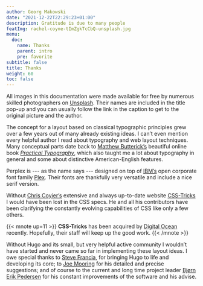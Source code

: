 ```yaml
---
author: Georg Makowski
date: "2021-12-22T22:29:23+01:00"
description: Gratitude is due to many people
featImg: rachel-coyne-tImZgkTcCbQ-unsplash.jpg
menu:
  doc:
    name: Thanks
    parent: intro
    pre: favorite
subtitle: false
title: Thanks
weight: 60
toc: false
---
```


All images in this documentation were made available for free by numerous skilled photographers on [Unsplash][unsplash]. Their names are included in the title pop-up and you can usually follow the link in the caption to get to the original picture and the author.

The concept for a layout based on classical typographic principles grew over a few years out of many already existing ideas. I can’t even mention every helpful author I read about typography and web layout techniques. Many conceptual parts date back to [Matthew Butterick’s][mb] beautiful online book [_Practical Typography_][pt], which also taught me a lot about typography in general and some about distinctive American-English features.

Perplex is --- as the name says --- designed on top of [IBM’s][ibm] open corporate font family [Plex][plex]. Their fonts are thankfully very versatile and include a nice serif version.

Without [Chris Coyier’s][cc] extensive and always up-to-date website [CSS-Tricks][cc] I would have been lost in the CSS specs. He and all his contributors have been clarifying the constantly evolving capabilities of CSS like only a few others.

{{< mnote up=11 >}}
**CSS-Tricks** has been acquired by [Digital Ocean](https://digitalocean.com) recently. Hopefully, their staff will keep up the good work.
{{< /mnote >}}

Without Hugo and its small, but very helpful active community I wouldn’t have started and never came so far in implementing these layout ideas. I owe special thanks to [Steve Francia][sf], for bringing Hugo to life and developing its core; to [Joe Mooring][jm] for his detailed and precise suggestions; and of course to the current and long time project leader [Bjørn Erik Pedersen][bep] for his constant improvements of the software and his advise.

[cc]: https://chriscoyier.net/
[mb]: https://matthewbutterick.com
[bep]: https://discourse.gohugo.io/u/bep/summary
[jm]: https://discourse.gohugo.io/u/jmooring/summary
[sf]: https://spf13.com/
[pt]: https://practicaltypography.com/
[cc]: https://css-tricks.com
[go]: https://go.dev
[ibm]: https://ibm.com
[plex]: https://ibm.com/plex
[unsplash]: https://unsplash.com/
